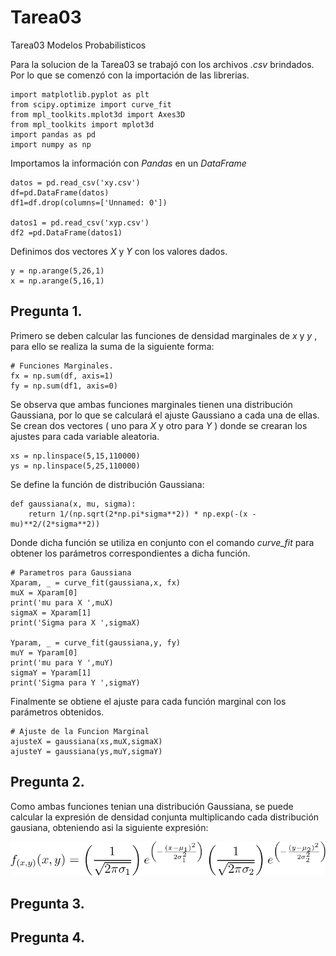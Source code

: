 # Tarea03
Tarea03 Modelos Probabilisticos 

Para la solucion de la Tarea03 se trabajó con los archivos *.csv*  brindados. Por lo que se comenzó con la importación de las librerias.



    import matplotlib.pyplot as plt
    from scipy.optimize import curve_fit
    from mpl_toolkits.mplot3d import Axes3D
    from mpl_toolkits import mplot3d
    import pandas as pd
    import numpy as np

Importamos la información con *Pandas* en un *DataFrame*

    datos = pd.read_csv('xy.csv')
    df=pd.DataFrame(datos)
    df1=df.drop(columns=['Unnamed: 0'])

    datos1 = pd.read_csv('xyp.csv')
    df2 =pd.DataFrame(datos1)

Definimos dos vectores *X* y *Y* con los valores dados.

    y = np.arange(5,26,1)
    x = np.arange(5,16,1)


## Pregunta 1.
Primero se deben calcular las funciones de densidad marginales de *x* y *y* , para ello se realiza la suma de la siguiente forma:

    # Funciones Marginales.
    fx = np.sum(df, axis=1)
    fy = np.sum(df1, axis=0)

Se observa que ambas funciones marginales tienen una distribución Gaussiana, por lo que se calculará el ajuste Gaussiano a cada una de ellas.
Se crean dos vectores ( uno para *X* y otro para *Y* ) donde se crearan los ajustes para cada variable aleatoria.

    xs = np.linspace(5,15,110000)
    ys = np.linspace(5,25,110000)

Se define la función de distribución Gaussiana:

    def gaussiana(x, mu, sigma):
        return 1/(np.sqrt(2*np.pi*sigma**2)) * np.exp(-(x - mu)**2/(2*sigma**2))

Donde dicha función se utiliza en conjunto con el comando *curve_fit* para obtener los parámetros correspondientes a dicha función.

    # Parametros para Gaussiana
    Xparam, _ = curve_fit(gaussiana,x, fx)
    muX = Xparam[0]
    print('mu para X ',muX)
    sigmaX = Xparam[1]
    print('Sigma para X ',sigmaX)

    Yparam, _ = curve_fit(gaussiana,y, fy)
    muY = Yparam[0]
    print('mu para Y ',muY)
    sigmaY = Yparam[1]
    print('Sigma para Y ',sigmaY)


Finalmente se obtiene el ajuste para cada función marginal con los parámetros obtenidos.

    # Ajuste de la Funcion Marginal
    ajusteX = gaussiana(xs,muX,sigmaX)
    ajusteY = gaussiana(ys,muY,sigmaY)


## Pregunta 2. 
Como ambas funciones tenian una distribución Gaussiana, se puede calcular la expresión de densidad conjunta multiplicando cada distribución gausiana, obteniendo asi la siguiente expresión:

![alt text](https://github.com/Merino228/Tarea03/blob/master/Pregunta2.gif)

## Pregunta 3. 

## Pregunta 4.
